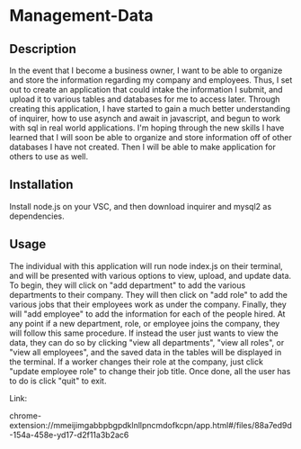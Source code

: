 # Management-Data

## Description

In the event that I become a business owner, I want to be able to organize and store the information regarding my company and employees. Thus, I set out to create an application that could intake the information I submit, and upload it to various tables and databases for me to access later. Through creating this application, I have started to gain a much better understanding of inquirer, how to use asynch and await in javascript, and begun to work with sql in real world applications. I'm hoping through the new skills I have learned that I will soon be able to organize and store information off of other databases I have not created. Then I will be able to make application for others to use as well.

## Installation

Install node.js on your VSC, and then download inquirer and mysql2 as dependencies.

## Usage

The individual with this application will run node index.js on their terminal, and will be presented with various options to view, upload, and update data. To begin, they will click on "add department" to add the various departments to their company. They will then click on "add role" to add the various jobs that their employees work as under the company. Finally, they will "add employee" to add the information for each of the people hired. At any point if a new department, role, or employee joins the company, they will follow this same procedure. If instead the user just wants to view the data, they can do so by clicking "view all departments", "view all roles", or "view all employees", and the saved data in the tables will be displayed in the terminal. If a worker changes their role at the company, just click "update employee role" to change their job title. Once done, all the user has to do is click "quit" to exit.

Link: 

chrome-extension://mmeijimgabbpbgpdklnllpncmdofkcpn/app.html#/files/88a7ed9d-154a-458e-yd17-d2f11a3b2ac6
